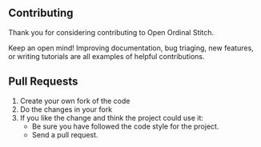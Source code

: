 ## Contributing

Thank you for considering contributing to Open Ordinal Stitch.

Keep an open mind! Improving documentation, bug triaging, new features, or writing tutorials are all examples of helpful contributions.

## Pull Requests

1. Create your own fork of the code
2. Do the changes in your fork
3. If you like the change and think the project could use it:
   * Be sure you have followed the code style for the project.
   * Send a pull request.

